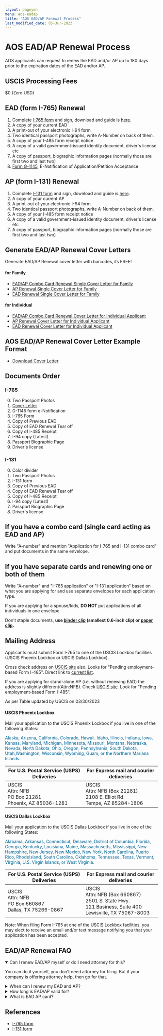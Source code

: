```yaml
---
layout: pageymn
menu: aos-eadap
title: "AOS EAD/AP Renewal Process"
last_modified_date: 05-Jun-2023
---
```


# AOS EAD/AP Renewal Process
AOS applicants can request to renew the EAD and/or AP up to 180 days prior to the expiration dates of the EAD and/or AP.

## USCIS Processing Fees
$0 (Zero USD)

## EAD (form I-765) Renewal
1. Complete [I-765 form](https://www.uscis.gov/sites/default/files/document/forms/i-765.pdf) and sign, download and guide is [here](/kb/aos-eadap/form-I-765-renewal-guide/). 
2. A copy of your current EAD
3. A print-out of your electronic I-94 form
4. Two identical passport photographs, write A-Number on back of them. 
5. A copy of your I-485 form receipt notice
6. A copy of a valid government-issued identity document, driver's license etc
7. A copy of passport, biographic information pages (normally those are first two and last two) 
8. [Form G-1145](https://www.uscis.gov/g-1145), E-Notification of Application/Petition Acceptance

## AP (form I-131) Renewal
1. Complete [I-131 form](https://www.uscis.gov/sites/default/files/document/forms/i-131.pdf) and sign, download and guide is [here](/kb/aos-eadap/form-I-131-renewal-guide/). 
2. A copy of your current AP
3. A print-out of your electronic I-94 form
4. Two identical passport photographs, write A-Number on back of them. 
5. A copy of your I-485 form receipt notice
6. A copy of a valid government-issued identity document, driver's license etc
7. A copy of passport, biographic information pages (normally those are first two and last two) 

## Generate EAD/AP Renewal Cover Letters
<p class="green-infobox">Generate EAD/AP Renewal cover letter with barcodes, its FREE!</p>

#### for Family
<ul>
<li><a href="/kb/generate-letter/ead-ap-combo-cover-letter-for-family">EAD/AP Combo Card Renewal Single Cover Letter for Family</a></li>
<li><a href="/kb/generate-letter/ap-cover-letter-for-family">AP Renewal Single Cover Letter for Family</a></li>
<li><a href="/kb/generate-letter/ead-cover-letter-for-family">EAD Renewal Single Cover Letter for Family</a></li>
</ul>

#### for Individual
<ul>
<li><a href="/kb/generate-letter/ead-ap-combo-cover-letter-for-individual">EAD/AP Combo Card Renewal Cover Letter for Individual Applicant</a></li>
<li><a href="/kb/generate-letter/ap-cover-letter-for-individual">AP Renewal Cover Letter for Individual Applicant</a></li>
<li><a href="/kb/generate-letter/ead-cover-letter-for-individual">EAD Renewal Cover Letter for Individual Applicant</a></li>
</ul>

## AOS EAD/AP Renewal Cover Letter Example Format
- [Download Cover Letter](/kb/aos-eadap/coverletters/aos-eadap-renewal-coverletter.txt)

## Documents Order
### I-765
0. Two Passport Photos
1. [Cover Letter](/kb/aos-eadap/coverletters/aos-eadap-renewal-coverletter.txt)
2. G-1145 form e-Notification
3. I-765 Form
4. Copy of Previous EAD
5. Copy of EAD Renewal Tear off
6. Copy of I-485 Receipt
7. I-94 copy (Latest)
8. Passport Biographic Page
9. Driver's license

### I-131
0. Color divider
1. Two Passport Photos
2. I-131 form
3. Copy of Previous EAD
4. Copy of EAD Renewal Tear off
5. Copy of I-485 Receipt
6. I-94 copy (Latest)
7. Passport Biographic Page
8. Driver's license

## If you have a combo card (single card acting as EAD and AP)
Write "A-number" and mention "Application for I-765 and I-131 combo card" and put documents in the same envelope.

## If you have separate cards and renewing one or both of them
Write "A-number" and "I-765 application" or "I-131 application" based on what you are applying for and use separate envelopes for each application type.

If you are applying for a spouse/kids, **DO NOT** put applications of all individuals in one envelope

<p class="blue-infobox">Don't staple documents, <strong>use <a href="https://amzn.to/3AtPzKZ" >binder clip</a> (smallest 0.6-inch clip) or <a href="https://amzn.to/3zp3n8h">paper clip</a>.</strong></p>

## Mailing Address
Applicants must submit Form I-765 to one of the USCIS Lockbox facilities (USCIS Phoenix Lockbox or USCIS Dallas Lockbox). 

<p class="red-infobox">Cross check address on <a href="https://www.uscis.gov/i-765-addresses" >USCIS site</a> also. Looks for "Pending employment-based Form I-485". Direct link to <a href="https://www.uscis.gov/forms/forms-information/uscis-phoenix-and-dallas-lockbox-facilities" >current list</a>.</p>

<p class="red-infobox">If you are applying for stand-alone AP (i.e. without renewing EAD) the address is slightly different(Attn:NFB). Check <a href="https://www.uscis.gov/i-131-addresses" >USCIS site</a>. Look for "Pending employment-based Form I-485".</p>

As per Table updated by USCIS on 03/30/2023

#### USCIS Phoenix Lockbox

Mail your application to the USCIS Phoenix Lockbox if you live in one of the following States: 
<p style="color:#006699">Alaska, Arizona, California, Colorado, Hawaii, Idaho, Illinois, Indiana, Iowa, Kansas, Maryland, Michigan, Minnesota, Missouri, Montana, Nebraska, Nevada, North Dakota, Ohio, Oregon, Pennsylvania, South Dakota, Utah,Washington, Wisconsin, Wyoming, Guam, or the Northern Mariana Islands.</p>

<table class="styled-table1">
    <thead>
        <tr>
            <th scope="col">For U.S. Postal Service (USPS) Deliveries</th>
            <th scope="col">For Express mail and courier deliveries</th>
        </tr>
    </thead>
    <tbody>
        <tr>
            <td scope="row" data-label="for USPS">USCIS<br>Attn: NFB<br>PO Box 21281<br>Phoenix, AZ 85036-1281</td>
            <td data-label="For FedEx/UPS etc">USCIS<br>Attn: NFB (Box 21281)<br>2108 E. Elliot Rd.<br>Tempe, AZ 85284-1806</td>
        </tr>
    </tbody>
</table>


#### USCIS Dallas Lockbox

Mail your application to the USCIS Dallas Lockbox if you live in one of the following States: 
<p style="color:#006699">Alabama, Arkansas, Connecticut, Delaware, District of Columbia, Florida, Georgia, Kentucky, Louisiana, Maine, Massachusetts, Mississippi, New Hampshire, New Jersey, New Mexico, New York, North Carolina, Puerto Rico, RhodeIsland, South Carolina, Oklahoma, Tennessee, Texas, Vermont, Virginia, U.S. Virgin Islands, or West Virginia.</p>

<table class="styled-table1">
    <thead>
        <tr>
            <th scope="col">For U.S. Postal Service (USPS) Deliveries</th>
            <th scope="col">For Express mail and courier deliveries</th>
        </tr>
    </thead>
    <tbody>
        <tr>
            <td scope="row" data-label="for USPS">USCIS<br>Attn: NFB<br>PO Box 660867<br>Dallas, TX 75266-0867</td>
            <td data-label="For FedEx/UPS etc">USCIS<br>Attn: NFB (Box 660867)<br>2501 S. State Hwy.<br>121 Business, Suite 400<br>Lewisville, TX 75067-8003</td>
        </tr>
    </tbody>
</table>

Note: When filing Form I-765 at one of the USCIS Lockbox facilities, you may elect to receive an email and/or text message notifying you that your application has been accepted.

## EAD/AP Renewal FAQ

<details open>
<summary>Can I renew EAD/AP myself or do I need attorney for this?</summary>
<p>You can do it yourself, you don't need attorney for filing. But if your company is offering attorney help, then go for that.</p>
</details>

<details>
<summary>When can I renew my EAD and AP?</summary>
<p>If you want to renew your EAD/AP combo card then you should file both applications simultaneously and no more than 180 days before the expiry date on card</p>
</details>

<details>
<summary>How long is EAD/AP valid for?</summary>
<p>Now·a·days card is given with 2 year validity, but previously it was 1 year.</p>
</details>

<details>
<summary>What is EAD AP card?</summary>
<p>EAD/AP is a combo card issued by USCIS. It combines an Employment Authorization Document (also known as a work permit or EAD) with Advance Parole permission (allowing you to travel and return to the U.S. without abandoning your green card application-in-progress.)</p>
</details>

## References
- [I-765 form](https://www.uscis.gov/sites/default/files/document/forms/i-765.pdf)
- [I-131 form](https://www.uscis.gov/sites/default/files/document/forms/i-131.pdf)

